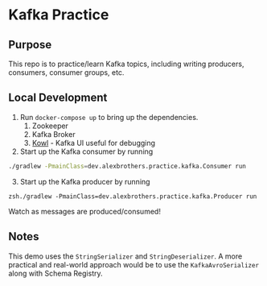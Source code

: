 # Kafka Practice

## Purpose
This repo is to practice/learn Kafka topics, including writing producers, consumers, consumer groups, etc.

## Local Development
1. Run `docker-compose up` to bring up the dependencies.
   1. Zookeeper
   2. Kafka Broker
   3. [Kowl](https://github.com/redpanda-data/kowl) - Kafka UI useful for debugging
2. Start up the Kafka consumer by running
```zsh
./gradlew -PmainClass=dev.alexbrothers.practice.kafka.Consumer run
```
3. Start up the Kafka producer by running
```
zsh./gradlew -PmainClass=dev.alexbrothers.practice.kafka.Producer run
```

Watch as messages are produced/consumed!

## Notes
This demo uses the `StringSerializer` and `StringDeserializer`. A more practical and real-world approach would be to use the `KafkaAvroSerializer` along with Schema Registry.